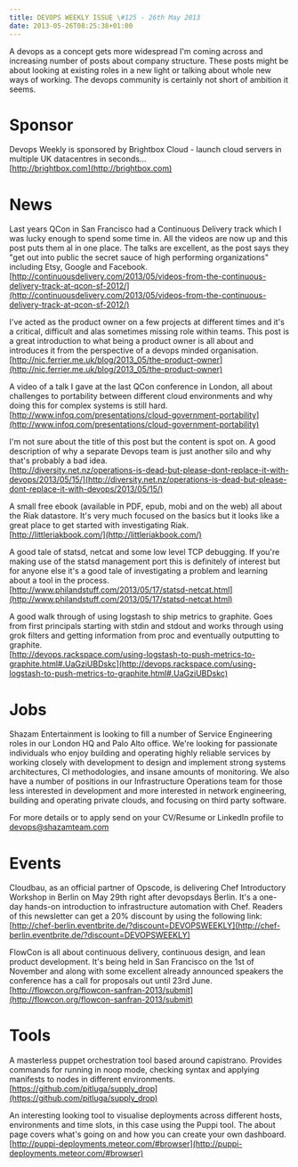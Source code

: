 ```yaml
---
title: DEVOPS WEEKLY ISSUE \#125 - 26th May 2013 
date: 2013-05-26T08:25:38+01:00
---
```


A devops as a concept gets more widespread I'm coming across and increasing number of posts about company structure. These posts might be about looking at existing roles in a new light or talking about whole new ways of working. The devops community is certainly not short of ambition it seems.


Sponsor
======

Devops Weekly is sponsored by Brightbox Cloud - launch cloud servers in multiple UK datacentres in seconds...
<br>[http://brightbox.com](http://brightbox.com)


News
====

Last years QCon in San Francisco had a Continuous Delivery track which I was lucky enough to spend some time in. All the videos are now up and this post puts them al in one place. The talks are excellent, as the post says they "get out into public the secret sauce of high performing organizations" including Etsy, Google and Facebook.
<br>[http://continuousdelivery.com/2013/05/videos-from-the-continuous-delivery-track-at-qcon-sf-2012/](http://continuousdelivery.com/2013/05/videos-from-the-continuous-delivery-track-at-qcon-sf-2012/)


I've acted as the product owner on a few projects at different times and it's a critical, difficult and alas sometimes missing role within teams. This post is a great introduction to what being a product owner is all about and introduces it from the perspective of a devops minded organisation.
<br>[http://nic.ferrier.me.uk/blog/2013_05/the-product-owner](http://nic.ferrier.me.uk/blog/2013_05/the-product-owner)


A video of a talk I gave at the last QCon conference in London, all about challenges to portability between different cloud environments and why doing this for complex systems is still hard.
<br>[http://www.infoq.com/presentations/cloud-government-portability](http://www.infoq.com/presentations/cloud-government-portability)


I'm not sure about the title of this post but the content is spot on. A good description of why a separate Devops team is just another silo and why that's probably a bad idea.
<br>[http://diversity.net.nz/operations-is-dead-but-please-dont-replace-it-with-devops/2013/05/15/](http://diversity.net.nz/operations-is-dead-but-please-dont-replace-it-with-devops/2013/05/15/)


A small free ebook (available in PDF, epub, mobi and on the web) all about the Riak datastore. It's very much focused on the basics but it looks like a great place to get started with investigating Riak.
<br>[http://littleriakbook.com/](http://littleriakbook.com/)


A good tale of statsd, netcat and some low level TCP debugging. If you're making use of the statsd management port this is definitely of interest but for anyone else it's a good tale of investigating a problem and learning about a tool in the process.
<br>[http://www.philandstuff.com/2013/05/17/statsd-netcat.html](http://www.philandstuff.com/2013/05/17/statsd-netcat.html)


A good walk through of using logstash to ship metrics to graphite. Goes from first principals starting with stdin and stdout and works through using grok filters and getting information from proc and eventually outputting to graphite.
<br>[http://devops.rackspace.com/using-logstash-to-push-metrics-to-graphite.html#.UaGziUBDskc](http://devops.rackspace.com/using-logstash-to-push-metrics-to-graphite.html#.UaGziUBDskc)


Jobs
====

Shazam Entertainment is looking to fill a number of Service Engineering roles in our London HQ and Palo Alto office. We're looking for passionate individuals who enjoy building and operating highly reliable services by working closely with development to design and implement strong systems architectures, CI methodologies, and insane amounts of monitoring. We also have a number of positions in our Infrastructure Operations team for those less interested in development and more interested in network engineering, building and operating private clouds, and focusing on third party software.

For more details or to apply send on your CV/Resume or LinkedIn profile to devops@shazamteam.com


Events
====

Cloudbau, as an official partner of Opscode, is delivering Chef Introductory Workshop in Berlin on May 29th right after devopsdays Berlin. It's a one-day hands-on introduction to infrastructure automation with Chef.
Readers of this newsletter can get a 20% discount by using the following link:
<br>[http://chef-berlin.eventbrite.de/?discount=DEVOPSWEEKLY](http://chef-berlin.eventbrite.de/?discount=DEVOPSWEEKLY)


FlowCon is all about continuous delivery, continuous design, and lean product development. It's being held in San Francisco on the 1st of November and along with some excellent already announced speakers the conference has a call for proposals out until 23rd June.
<br>[http://flowcon.org/flowcon-sanfran-2013/submit](http://flowcon.org/flowcon-sanfran-2013/submit)


Tools
====

A masterless puppet orchestration tool based around capistrano. Provides commands for running in noop mode, checking syntax and applying manifests to nodes in different environments.
<br>[https://github.com/pitluga/supply_drop](https://github.com/pitluga/supply_drop)


An interesting looking tool to visualise deployments across different hosts, environments and time slots, in this case using the Puppi tool. The about page covers what's going on and how you can create your own dashboard.
<br>[http://puppi-deployments.meteor.com/#browser](http://puppi-deployments.meteor.com/#browser)



